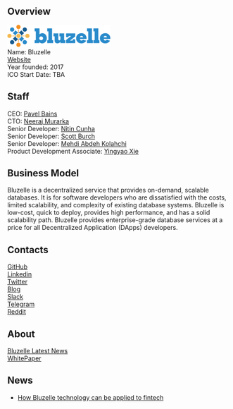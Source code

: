 ## Overview
![ logo](../projects/logo/bluzelle.png)  
Name: Bluzelle  
[Website](http://bluzelle.com/)  
Year founded: 2017  
ICO Start Date: TBA
## Staff 
CEO: [Pavel Bains](../people/pavel_bains.md)  
CTO: [Neeraj Murarka](../people/neeraj_murarka.md)  
Senior Developer: [Nitin Cunha](../people/nitin_cunha.md)  
Senior Developer: [Scott Burch](../people/scott_burch.md)  
Senior Developer: [Mehdi Abdeh Kolahchi](../people/mehdi_kolahchi.md)  
Product Development Associate: [Yingyao Xie](../people/yingyao_xie.md)  
## Business Model
Bluzelle is a decentralized service that provides on-demand, scalable databases. It is for software developers who are dissatisfied with the costs, limited scalability, and complexity of existing database systems. Bluzelle is low-cost, quick to deploy, provides high performance, and has a solid scalability path. Bluzelle provides enterprise-grade database services at a price for all Decentralized Application (DApps) developers.
## Contacts
[GitHub](https://github.com/njmurarka/bluzelle)     
[Linkedin](https://www.linkedin.com/company/10497135/)   
[Twitter](https://twitter.com/bluzellehq)   
[Blog](https://blog.bluzelle.com/)    
[Slack](http://bluzelle.com/slack/)  
[Telegram](https://t.me/bluzelle)  
[Reddit](https://www.reddit.com/r/Bluzelle/)  
## About
[Bluzelle Latest News](http://bluzelle.com/latest-news/press/)  
[WhitePaper](http://bluzelle.com/wp-content/uploads/2017/08/Bluzelle-White-Paper.pdf)
## News
* [How Bluzelle technology can be applied to fintech](bluzelle_04-09-17.md)
